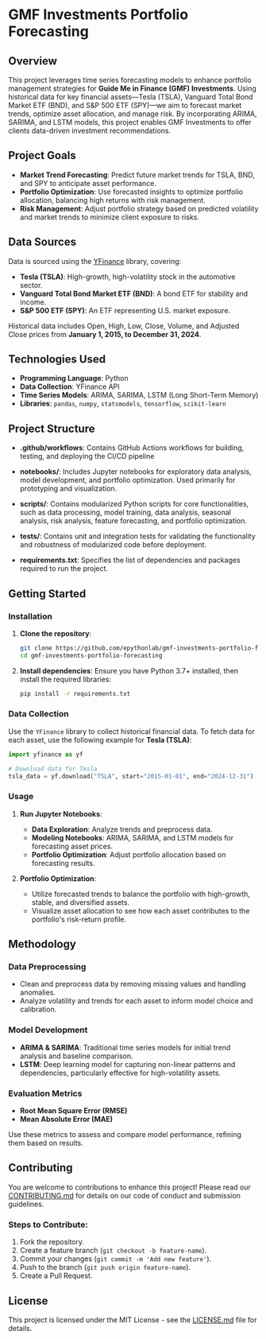 
# GMF Investments Portfolio Forecasting

## Overview
This project leverages time series forecasting models to enhance portfolio management strategies for **Guide Me in Finance (GMF) Investments**. Using historical data for key financial assets—Tesla (TSLA), Vanguard Total Bond Market ETF (BND), and S&P 500 ETF (SPY)—we aim to forecast market trends, optimize asset allocation, and manage risk. By incorporating ARIMA, SARIMA, and LSTM models, this project enables GMF Investments to offer clients data-driven investment recommendations.

## Project Goals
- **Market Trend Forecasting**: Predict future market trends for TSLA, BND, and SPY to anticipate asset performance.
- **Portfolio Optimization**: Use forecasted insights to optimize portfolio allocation, balancing high returns with risk management.
- **Risk Management**: Adjust portfolio strategy based on predicted volatility and market trends to minimize client exposure to risks.

## Data Sources
Data is sourced using the [YFinance](https://pypi.org/project/yfinance/) library, covering:
- **Tesla (TSLA)**: High-growth, high-volatility stock in the automotive sector.
- **Vanguard Total Bond Market ETF (BND)**: A bond ETF for stability and income.
- **S&P 500 ETF (SPY)**: An ETF representing U.S. market exposure.

Historical data includes Open, High, Low, Close, Volume, and Adjusted Close prices from **January 1, 2015, to December 31, 2024**.

## Technologies Used
- **Programming Language**: Python
- **Data Collection**: YFinance API
- **Time Series Models**: ARIMA, SARIMA, LSTM (Long Short-Term Memory)
- **Libraries**: `pandas`, `numpy`, `statsmodels`, `tensorflow`, `scikit-learn`

## Project Structure

- **.github/workflows**: Contains GitHub Actions workflows for building, testing, and deploying the CI/CD pipeline

- **notebooks/**: Includes Jupyter notebooks for exploratory data analysis, model development, and portfolio optimization. Used primarily for prototyping and visualization.

- **scripts/**: Contains modularized Python scripts for core functionalities, such as data processing, model training, data analysis, seasonal analysis, risk analysis, feature forecasting, and portfolio optimization.

- **tests/**: Contains unit and integration tests for validating the functionality and robustness of modularized code before deployment.

- **requirements.txt**: Specifies the list of dependencies and packages required to run the project.



## Getting Started

### Installation
1. **Clone the repository**:
   ```bash
   git clone https://github.com/epythonlab/gmf-investments-portfolio-forecasting.git
   cd gmf-investments-portfolio-forecasting
   ```

2. **Install dependencies**:
   Ensure you have Python 3.7+ installed, then install the required libraries:
   ```bash
   pip install -r requirements.txt
   ```

### Data Collection
Use the `YFinance` library to collect historical financial data. To fetch data for each asset, use the following example for **Tesla (TSLA)**:

```python
import yfinance as yf

# Download data for Tesla
tsla_data = yf.download("TSLA", start="2015-01-01", end="2024-12-31")
```

### Usage

1. **Run Jupyter Notebooks**:
   - **Data Exploration**: Analyze trends and preprocess data.
   - **Modeling Notebooks**: ARIMA, SARIMA, and LSTM models for forecasting asset prices.
   - **Portfolio Optimization**: Adjust portfolio allocation based on forecasting results.

2. **Portfolio Optimization**:
   - Utilize forecasted trends to balance the portfolio with high-growth, stable, and diversified assets.
   - Visualize asset allocation to see how each asset contributes to the portfolio's risk-return profile.

## Methodology

### Data Preprocessing
- Clean and preprocess data by removing missing values and handling anomalies.
- Analyze volatility and trends for each asset to inform model choice and calibration.

### Model Development
- **ARIMA & SARIMA**: Traditional time series models for initial trend analysis and baseline comparison.
- **LSTM**: Deep learning model for capturing non-linear patterns and dependencies, particularly effective for high-volatility assets.

### Evaluation Metrics
- **Root Mean Square Error (RMSE)**
- **Mean Absolute Error (MAE)**

Use these metrics to assess and compare model performance, refining them based on results.

## Contributing
You are welcome to contributions to enhance this project! Please read our [CONTRIBUTING.md](CONTRIBUTING.md) for details on our code of conduct and submission guidelines.

### Steps to Contribute:
1. Fork the repository.
2. Create a feature branch (`git checkout -b feature-name`).
3. Commit your changes (`git commit -m 'Add new feature'`).
4. Push to the branch (`git push origin feature-name`).
5. Create a Pull Request.

## License
This project is licensed under the MIT License - see the [LICENSE.md](LICENSE.md) file for details.

